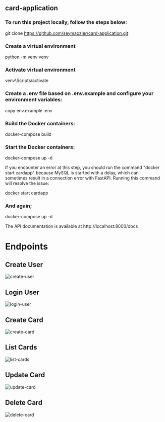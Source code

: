 ## card-application

### To run this project locally, follow the steps below:

git clone https://github.com/seymaozler/card-application.git

### Create a virtual environment

python -m venv venv

### Activate virtual environment

venv\Scripts\activate

### Create a .env file based on .env.example and configure your environment variables:

copy env.example .env

### Build the Docker containers:

docker-compose build

### Start the Docker containers:

docker-compose up -d

If you encounter an error at this step, you should run the command "docker start cardapp" because 
MySQL is started with a delay, which can sometimes result in a connection error with FastAPI. 
Running this command will resolve the issue:

docker start cardapp

### And again;
docker-compose up -d

The API documentation is available at http://localhost:8000/docs

# Endpoints
## Create User
![create-user](https://github.com/seymaozler/card-application/assets/63790943/eaff879e-29ea-4f75-88f3-6b4e0101d699)

## Login User
![login-user](https://github.com/seymaozler/card-application/assets/63790943/c5426995-2fc7-4ae3-8051-df65b3e768ce)

## Create Card
![create-card](https://github.com/seymaozler/card-application/assets/63790943/4e8ed78a-d70d-477a-84cc-e9750c36be29)

## List Cards
![list-cards](https://github.com/seymaozler/card-application/assets/63790943/f7fe6e1d-b5bb-4d67-a9cf-0b6f9880339b)

## Update Card
![update-card](https://github.com/seymaozler/card-application/assets/63790943/12cf1bfb-1b24-42f7-a11d-38f59000f7e0)

## Delete Card
![delete-card](https://github.com/seymaozler/card-application/assets/63790943/c5ddb9b7-c86e-4b6d-aae0-92ff6ba9f7ec)



